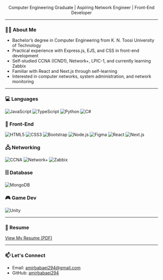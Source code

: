 <p align="center">
  Computer Engineering Graduate | Aspiring Network Engineer | Front-End Developer
</p>

---

### 👨‍💻 About Me
* Bachelor’s degree in Computer Engineering from K. N. Toosi University of Technology
* Practical experience with Express.js, EJS, and CSS in front-end development
* Self-studied CCNA (ICND1), Network+, LPIC-1, and currently learning Zabbix
* Familiar with React and Next.js through self-learning
* Interested in computer networks, system administration, and network monitoring

---

### 💻 Languages
<p>
  <img src="https://img.shields.io/badge/JavaScript-F7DF1E?style=for-the-badge&logo=javascript&logoColor=000" alt="JavaScript" />
  <img src="https://img.shields.io/badge/TypeScript-3178C6?style=for-the-badge&logo=typescript&logoColor=fff" alt="TypeScript" />
  <img src="https://img.shields.io/badge/Python-3673A5?style=for-the-badge&logo=python&logoColor=fff" alt="Python" />
  <img src="https://img.shields.io/badge/C%23-239120?style=for-the-badge&logo=c-sharp&logoColor=fff" alt="C#" />
</p>

### 🎨 Front-End
<p>
  <img src="https://img.shields.io/badge/HTML5-E34F26?style=for-the-badge&logo=html5&logoColor=fff" alt="HTML5" />
  <img src="https://img.shields.io/badge/CSS3-1572B6?style=for-the-badge&logo=css3&logoColor=fff" alt="CSS3" />
  <img src="https://img.shields.io/badge/Bootstrap-7952B3?style=for-the-badge&logo=bootstrap&logoColor=fff" alt="Bootstrap" />
  <img src="https://img.shields.io/badge/Node.js-339933?style=for-the-badge&logo=node.js&logoColor=fff" alt="Node.js" />
  <img src="https://img.shields.io/badge/Figma-F24E1E?style=for-the-badge&logo=figma&logoColor=fff" alt="Figma" />
  <img src="https://img.shields.io/badge/React-61DAFB?style=for-the-badge&logo=react&logoColor=000" alt="React" />
  <img src="https://img.shields.io/badge/Next.js-000?style=for-the-badge&logo=nextdotjs&logoColor=fff" alt="Next.js" />
</p>

### 🖧 Networking
<p>
  <img src="https://img.shields.io/badge/CCNA-1F73B7?style=for-the-badge&logoColor=fff" alt="CCNA" />
  <img src="https://img.shields.io/badge/Network%2B-FF6A00?style=for-the-badge&logoColor=fff" alt="Network+" />
  <img src="https://img.shields.io/badge/Zabbix-0C66A1?style=for-the-badge&logoColor=fff" alt="Zabbix" />
</p>

### 🗄 Database
<p>
  <img src="https://img.shields.io/badge/MongoDB-4EA94B?style=for-the-badge&logo=mongodb&logoColor=fff" alt="MongoDB" />
</p>

### 🎮 Game Dev
<p>
  <img src="https://img.shields.io/badge/Unity-000000?style=for-the-badge&logo=unity&logoColor=fff" alt="Unity" />
</p>

---

### 📄 Resume

[View My Resume (PDF)](https://raw.githubusercontent.com/amirbabaei294/amirbabaei294/main/AmirBabaei_CV.pdf)

---

### 📫 Let's Connect

- Email: [amirbabaei294@gmail.com](mailto:amirbabaei294@gmail.com)
- GitHub: [amirbabaei294](https://github.com/amirbabaei294)
